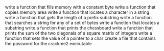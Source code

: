 write a function that fills memory with a constant byte
write a function that copies memory area
write a function that locates a character in a string
write a function that gets the length of a prefix substring
write a function that searches a string for any of a set of bytes
write a function that locates a substring
write a function that prints the chessboard
write a function that prints the sum of the two diagonals of a square matrix of integers
write a function that sets the value of a pointer to a char
create a file that contains the password for the crackme2 executable

